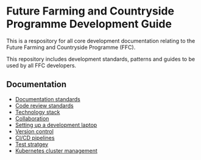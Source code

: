 # Future Farming and Countryside Programme Development Guide
This is a respository for all core development documentation relating to the Future Farming and Countryside Programme (FFC).

This repository includes development standards, patterns and guides to be used by all FFC developers.

## Documentation
- [Documentation standards](docs/documentation-standards.md)
- [Code review standards](docs/code-review.md)
- [Technology stack](docs/technology-stack.md)
- [Collaboration](docs/collaboration.md)
- [Setting up a development laptop](docs/developer-laptop-setup/index.md)
- [Version control](docs/version-control.md)
- [CI/CD pipelines](docs/cicd.md)
- [Test stratgey](docs/test-strategy.md)
- [Kubernetes cluster management](docs/kubernetes-cluster-management/index.md)
